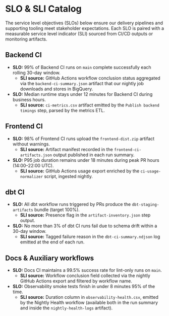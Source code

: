# SLO & SLI Catalog

The service level objectives (SLOs) below ensure our delivery pipelines and supporting tooling meet stakeholder expectations. Each SLO is paired with a measurable service level indicator (SLI) sourced from CI/CD outputs or monitoring artifacts.

## Backend CI

* **SLO:** 99% of Backend CI runs on `main` complete successfully each rolling 30-day window.
  * **SLI source:** GitHub Actions workflow conclusion status aggregated via the `backend-ci-summary.json` artifact that our nightly job downloads and stores in BigQuery.
* **SLO:** Median runtime stays under 12 minutes for Backend CI during business hours.
  * **SLI source:** `ci-metrics.csv` artifact emitted by the `Publish backend timings` step, parsed by the metrics ETL.

## Frontend CI

* **SLO:** 98% of Frontend CI runs upload the `frontend-dist.zip` artifact without warnings.
  * **SLI source:** Artifact manifest recorded in the `frontend-ci-artifacts.json` output published in each run summary.
* **SLO:** P95 job duration remains under 18 minutes during peak PR hours (14:00–22:00 UTC).
  * **SLI source:** GitHub Actions usage export enriched by the `ci-usage-normalizer` script, ingested nightly.

## dbt CI

* **SLO:** All dbt workflow runs triggered by PRs produce the `dbt-staging-artifacts` bundle (target 100%).
  * **SLI source:** Presence flag in the `artifact-inventory.json` step output.
* **SLO:** No more than 3% of dbt CI runs fail due to schema drift within a 30-day window.
  * **SLI source:** Tagged failure reason in the `dbt-ci-summary.ndjson` log emitted at the end of each run.

## Docs & Auxiliary workflows

* **SLO:** Docs CI maintains a 99.5% success rate for lint-only runs on `main`.
  * **SLI source:** Workflow conclusion field collected via the nightly GitHub Actions export and filtered by workflow name.
* **SLO:** Observability smoke tests finish in under 8 minutes 95% of the time.
  * **SLI source:** Duration column in `observability-health.csv`, emitted by the Nightly Health workflow (available both in the run summary and inside the `nightly-health-logs` artifact).
